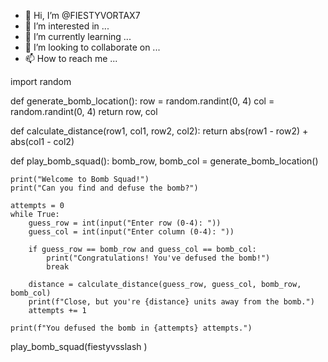 - 👋 Hi, I’m @FIESTYVORTAX7
- 👀 I’m interested in ...
- 🌱 I’m currently learning ...
- 💞️ I’m looking to collaborate on ...
- 📫 How to reach me ...

<!---
FIESTYVORTAX7/FIESTYVORTAX7 is a ✨ special ✨ repository because its `README.md` (this file) appears on your GitHub profile.
You can click the Preview link to take a look at your changes.
--->
import random

def generate_bomb_location():
    row = random.randint(0, 4)
    col = random.randint(0, 4)
    return row, col

def calculate_distance(row1, col1, row2, col2):
    return abs(row1 - row2) + abs(col1 - col2)

def play_bomb_squad():
    bomb_row, bomb_col = generate_bomb_location()

    print("Welcome to Bomb Squad!")
    print("Can you find and defuse the bomb?")

    attempts = 0
    while True:
        guess_row = int(input("Enter row (0-4): "))
        guess_col = int(input("Enter column (0-4): "))

        if guess_row == bomb_row and guess_col == bomb_col:
            print("Congratulations! You've defused the bomb!")
            break

        distance = calculate_distance(guess_row, guess_col, bomb_row, bomb_col)
        print(f"Close, but you're {distance} units away from the bomb.")
        attempts += 1

    print(f"You defused the bomb in {attempts} attempts.")

play_bomb_squad(fiestyvsslash
)


